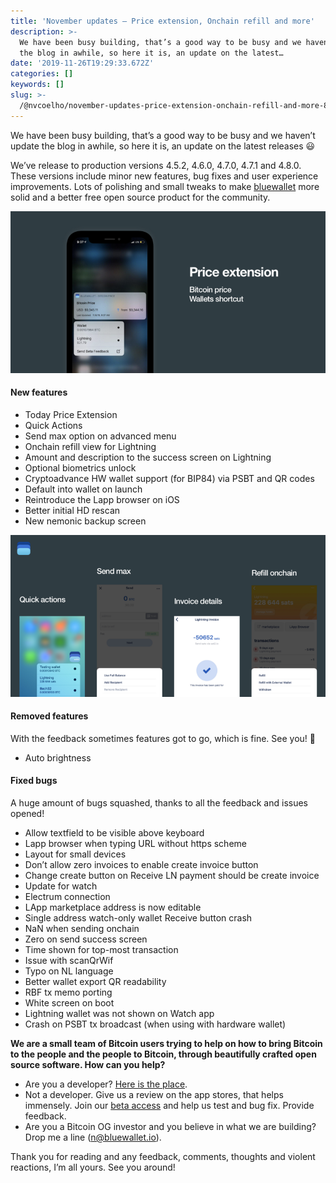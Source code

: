 ```yaml
---
title: 'November updates — Price extension, Onchain refill and more'
description: >-
  We have been busy building, that’s a good way to be busy and we haven’t update
  the blog in awhile, so here it is, an update on the latest…
date: '2019-11-26T19:29:33.672Z'
categories: []
keywords: []
slug: >-
  /@nvcoelho/november-updates-price-extension-onchain-refill-and-more-8b832423a050
---
```


We have been busy building, that’s a good way to be busy and we haven’t update the blog in awhile, so here it is, an update on the latest releases 😃

We’ve release to production versions 4.5.2, 4.6.0, 4.7.0, 4.7.1 and 4.8.0. These versions include minor new features, bug fixes and user experience improvements. Lots of polishing and small tweaks to make [bluewallet](https://bluewallet.io) more solid and a better free open source product for the community.

![](img/1__KNs1nTrAooGXllARG1kizw.png)

#### New features

*   Today Price Extension
*   Quick Actions
*   Send max option on advanced menu
*   Onchain refill view for Lightning
*   Amount and description to the success screen on Lightning
*   Optional biometrics unlock
*   Cryptoadvance HW wallet support (for BIP84) via PSBT and QR codes
*   Default into wallet on launch
*   Reintroduce the Lapp browser on iOS
*   Better initial HD rescan
*   New nemonic backup screen

![](img/1__Y3NBaMKtXaWMvxx2YPI7__Q.png)

#### Removed features

With the feedback sometimes features got to go, which is fine. See you! 👋

*   Auto brightness

#### Fixed bugs

A huge amount of bugs squashed, thanks to all the feedback and issues opened!

*   Allow textfield to be visible above keyboard
*   Lapp browser when typing URL without https scheme
*   Layout for small devices
*   Don’t allow zero invoices to enable create invoice button
*   Change create button on Receive LN payment should be create invoice
*   Update for watch
*   Electrum connection
*   LApp marketplace address is now editable
*   Single address watch-only wallet Receive button crash
*   NaN when sending onchain
*   Zero on send success screen
*   Time shown for top-most transaction
*   Issue with scanQrWif
*   Typo on NL language
*   Better wallet export QR readability
*   RBF tx memo porting
*   White screen on boot
*   Lightning wallet was not shown on Watch app
*   Crash on PSBT tx broadcast (when using with hardware wallet)

**We are a small team of Bitcoin users trying to help on how to bring Bitcoin to the people and the people to Bitcoin, through beautifully crafted open source software. How can you help?**

*   Are you a developer? [Here is the place](https://github.com/BlueWallet/BlueWallet).
*   Not a developer. Give us a review on the app stores, that helps immensely. Join our [beta access](https://testflight.apple.com/join/8KtgcwC6) and help us test and bug fix. Provide feedback.
*   Are you a Bitcoin OG investor and you believe in what we are building? Drop me a line (n@bluewallet.io).

Thank you for reading and any feedback, comments, thoughts and violent reactions, I’m all yours. See you around!